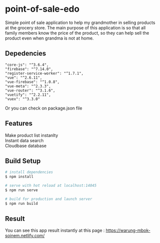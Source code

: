 # point-of-sale-edo

Simple point of sale application to help my grandmother in selling products at the grocery store. 
The main purpose of this application is so that all family members know the price of the product, so they can help sell the product even when grandma is not at home.

## Depedencies
```
"core-js": "^3.6.4",
"firebase": "^7.14.0",
"register-service-worker": "^1.7.1",
"vue": "^2.6.11",
"vue-firebase": "^1.0.8",
"vue-meta": "^2.3.3",
"vue-router": "^3.1.6",
"vuetify": "^2.2.11",
"vuex": "^3.3.0"
 ```
Or you can check on package.json file

## Features
Make product list instanlty <br />
Instant data search <br />
Cloudbase database

## Build Setup

``` bash
# install dependencies
$ npm install

# serve with hot reload at localhost:14045
$ npm run serve

# build for production and launch server
$ npm run build
```

## Result
You can see this app result instantly at this page : https://warung-mbok-soinem.netlify.com/

